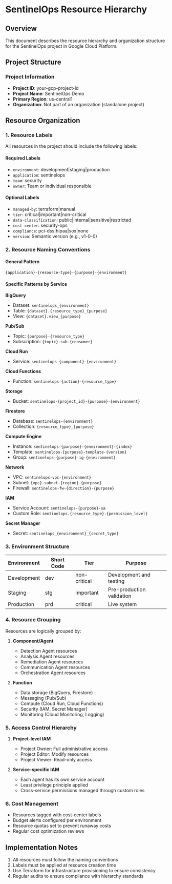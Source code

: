 # SentinelOps Resource Hierarchy

## Overview
This document describes the resource hierarchy and organization structure for the SentinelOps project in Google Cloud Platform.

## Project Structure

### Project Information
- **Project ID**: your-gcp-project-id
- **Project Name**: SentinelOps Demo
- **Primary Region**: us-central1
- **Organization**: Not part of an organization (standalone project)

## Resource Organization

### 1. Resource Labels
All resources in the project should include the following labels:

#### Required Labels
- `environment`: development|staging|production
- `application`: sentinelops
- `team`: security
- `owner`: Team or individual responsible

#### Optional Labels
- `managed-by`: terraform|manual
- `tier`: critical|important|non-critical
- `data-classification`: public|internal|sensitive|restricted
- `cost-center`: security-ops
- `compliance`: pci-dss|hipaa|sox|none
- `version`: Semantic version (e.g., v1-0-0)

### 2. Resource Naming Conventions

#### General Pattern
`{application}-{resource-type}-{purpose}-{environment}`

#### Specific Patterns by Service

**BigQuery**
- Dataset: `sentinelops_{environment}`
- Table: `{dataset}.{resource_type}_{purpose}`
- View: `{dataset}.view_{purpose}`

**Pub/Sub**
- Topic: `{purpose}-{resource_type}`
- Subscription: `{topic}-sub-{consumer}`

**Cloud Run**
- Service: `sentinelops-{component}-{environment}`

**Cloud Functions**
- Function: `sentinelops-{action}-{resource_type}`

**Storage**
- Bucket: `sentinelops-{project_id}-{purpose}-{environment}`

**Firestore**
- Database: `sentinelops-{environment}`
- Collection: `{resource_type}_{purpose}`

**Compute Engine**
- Instance: `sentinelops-{purpose}-{environment}-{index}`
- Template: `sentinelops-{purpose}-template-{version}`
- Group: `sentinelops-{purpose}-ig-{environment}`

**Network**
- VPC: `sentinelops-vpc-{environment}`
- Subnet: `{vpc}-subnet-{region}-{purpose}`
- Firewall: `sentinelops-fw-{direction}-{purpose}`

**IAM**
- Service Account: `sentinelops-{purpose}-sa`
- Custom Role: `sentinelops.{resource_type}.{permission_level}`

**Secret Manager**
- Secret: `sentinelops_{environment}_{secret_type}`

### 3. Environment Structure

| Environment | Short Code | Tier | Purpose |
|-------------|------------|------|---------|
| Development | dev | non-critical | Development and testing |
| Staging | stg | important | Pre-production validation |
| Production | prd | critical | Live system |

### 4. Resource Grouping

Resources are logically grouped by:

1. **Component/Agent**
   - Detection Agent resources
   - Analysis Agent resources
   - Remediation Agent resources
   - Communication Agent resources
   - Orchestration Agent resources

2. **Function**
   - Data storage (BigQuery, Firestore)
   - Messaging (Pub/Sub)
   - Compute (Cloud Run, Cloud Functions)
   - Security (IAM, Secret Manager)
   - Monitoring (Cloud Monitoring, Logging)

### 5. Access Control Hierarchy

1. **Project-level IAM**
   - Project Owner: Full administrative access
   - Project Editor: Modify resources
   - Project Viewer: Read-only access

2. **Service-specific IAM**
   - Each agent has its own service account
   - Least privilege principle applied
   - Cross-service permissions managed through custom roles

### 6. Cost Management

- Resources tagged with cost-center labels
- Budget alerts configured per environment
- Resource quotas set to prevent runaway costs
- Regular cost optimization reviews

## Implementation Notes

1. All resources must follow the naming conventions
2. Labels must be applied at resource creation time
3. Use Terraform for infrastructure provisioning to ensure consistency
4. Regular audits to ensure compliance with hierarchy standards
